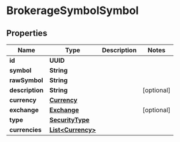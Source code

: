 

# BrokerageSymbolSymbol


## Properties

| Name | Type | Description | Notes |
|------------ | ------------- | ------------- | -------------|
|**id** | **UUID** |  |  |
|**symbol** | **String** |  |  |
|**rawSymbol** | **String** |  |  |
|**description** | **String** |  |  [optional] |
|**currency** | [**Currency**](Currency.md) |  |  |
|**exchange** | [**Exchange**](Exchange.md) |  |  [optional] |
|**type** | [**SecurityType**](SecurityType.md) |  |  |
|**currencies** | [**List&lt;Currency&gt;**](Currency.md) |  |  |



